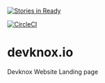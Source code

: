 [![Stories in Ready](https://badge.waffle.io/devknox/devknox.github.io.png?label=ready&title=Ready)](https://waffle.io/devknox/devknox.github.io?utm_source=badge)

[![CircleCI](https://circleci.com/gh/appknox/devknox.io.svg?style=svg)](https://circleci.com/gh/appknox/devknox.io)

# devknox.io
Devknox Website Landing page
